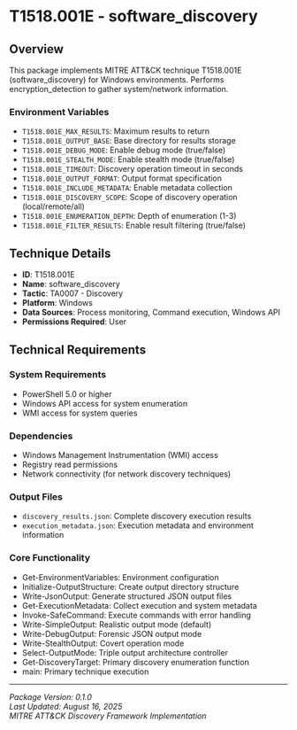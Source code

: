 # T1518.001E - software_discovery

## Overview
This package implements MITRE ATT&CK technique T1518.001E (software_discovery) for Windows environments. Performs encryption_detection to gather system/network information.

### Environment Variables

- `T1518.001E_MAX_RESULTS`: Maximum results to return
- `T1518.001E_OUTPUT_BASE`: Base directory for results storage
- `T1518.001E_DEBUG_MODE`: Enable debug mode (true/false)
- `T1518.001E_STEALTH_MODE`: Enable stealth mode (true/false)
- `T1518.001E_TIMEOUT`: Discovery operation timeout in seconds
- `T1518.001E_OUTPUT_FORMAT`: Output format specification
- `T1518.001E_INCLUDE_METADATA`: Enable metadata collection
- `T1518.001E_DISCOVERY_SCOPE`: Scope of discovery operation (local/remote/all)
- `T1518.001E_ENUMERATION_DEPTH`: Depth of enumeration (1-3)
- `T1518.001E_FILTER_RESULTS`: Enable result filtering (true/false)

## Technique Details
- **ID**: T1518.001E
- **Name**: software_discovery
- **Tactic**: TA0007 - Discovery
- **Platform**: Windows
- **Data Sources**: Process monitoring, Command execution, Windows API
- **Permissions Required**: User

## Technical Requirements

### System Requirements

- PowerShell 5.0 or higher
- Windows API access for system enumeration
- WMI access for system queries

### Dependencies

- Windows Management Instrumentation (WMI) access
- Registry read permissions
- Network connectivity (for network discovery techniques)

### Output Files
- `discovery_results.json`: Complete discovery execution results
- `execution_metadata.json`: Execution metadata and environment information

### Core Functionality

- Get-EnvironmentVariables: Environment configuration
- Initialize-OutputStructure: Create output directory structure
- Write-JsonOutput: Generate structured JSON output files
- Get-ExecutionMetadata: Collect execution and system metadata
- Invoke-SafeCommand: Execute commands with error handling
- Write-SimpleOutput: Realistic output mode (default)
- Write-DebugOutput: Forensic JSON output mode
- Write-StealthOutput: Covert operation mode
- Select-OutputMode: Triple output architecture controller
- Get-DiscoveryTarget: Primary discovery enumeration function
- main: Primary technique execution

---
*Package Version: 0.1.0*  
*Last Updated: August 16, 2025*  
*MITRE ATT&CK Discovery Framework Implementation*
